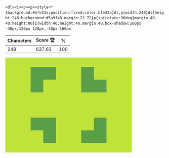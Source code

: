`<dl><i><p><p><style>*{background:#bfe33a;position:fixed;color:bfe33a}dl,p{width:240}dl{height:240;background:#5a9f48;margin:22 72}p{+p{rotate:90deg}margin:40-40;height:80}i{width:40;height:40;margin:40;box-shadow:160px -40px,120px 120px,-40px 160px`

| Characters | Score 🏆 | %   |
| ---------- | -------- | --- |
| 248        | 637.63   | 100 |

![](/2025/May2025/23/20250523.png)
